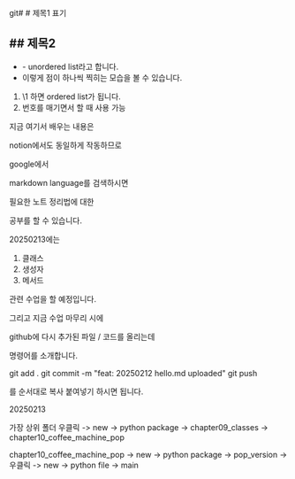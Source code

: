 git# \# 제목1 표기
## \## 제목2

- \- unordered list라고 합니다.
- 이렇게 점이 하나씩 찍히는 모습을 볼 수 있습니다.

1. \1 하면 ordered list가 됩니다.
2. 번호를 매기면서 할 때 사용 가능

지금 여기서 배우는 내용은

notion에서도 동일하게 작동하므로

google에서

markdown language를 검색하시면

필요한 노트 정리법에 대한

공부를 할 수 있습니다.

20250213에는

1. 클래스
2. 생성자
3. 메서드

관련 수업을 할 예정입니다.

그리고 지금 수업 마무리 시에

github에 다시 추가된 파일 / 코드를
올리는데

명령어를 소개합니다.

git add .
git commit -m "feat: 20250212 hello.md uploaded"
git push

를 순서대로 복사 붙여넣기 하시면 됩니다.


20250213

가장 상위 폴더 우클릭 -> new -> python package
-> chapter09_classes
-> chapter10_coffee_machine_pop

chapter10_coffee_machine_pop -> new -> python package
-> pop_version -> 우클릭 -> new -> python file
-> main

